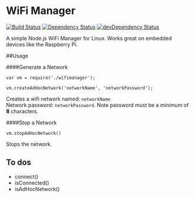# WiFi Manager

[![Build Status](https://travis-ci.org/kenwalger/wifimanager.svg?branch=master)](https://travis-ci.org/kenwalger/wifimanager)
[![Dependency Status](https://david-dm.org/kenwalger/wifimanager.svg)](https://david-dm.org/kenwalger/wifimanager)
[![devDependency Status](https://david-dm.org/kenwalger/wifimanager/dev-status.svg)](https://david-dm.org/kenwalger/wifimanager#info=devDependencies)

A simple Node.js WiFi Manager for Linux. Works great on embedded devices like the Raspberry Pi.


##Usage

####Generate a Network
```
var vm = require('./wifimanager');

vm.createAdHocNetwork('networkName', 'networkPassword');
```

Creates a wifi network named: `networkName`  
Network password: `networkPassword`. Note password must be a *minimum* of **8** characters.


####Stop a Network
```
vm.stopAdHocNetwork()
```

Stops the network.

## To dos

* connect()
* isConnected()
* isAdHocNetwork()